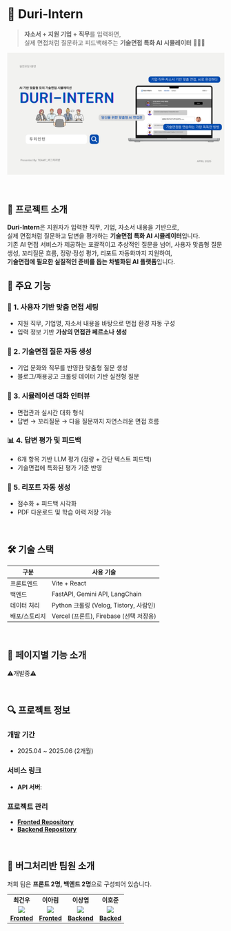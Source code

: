 # 🧊 Duri-Intern
> **자소서 + 지원 기업 + 직무**를 입력하면,  
> 실제 면접처럼 질문하고 피드백해주는 **기술면접 특화 AI 시뮬레이터** 👩🏻‍💻

![image](https://github.com/arieum/Computer-Networking_A-Top-Down-Approach/blob/main/Duri-InTern.png)

<br>

## 📍 프로젝트 소개
**Duri-Intern**은 지원자가 입력한 직무, 기업, 자소서 내용을 기반으로, <br />
실제 면접처럼 질문하고 답변을 평가하는 **기술면접 특화 AI 시뮬레이터**입니다. <br/> 
기존 AI 면접 서비스가 제공하는 포괄적이고 추상적인 질문을 넘어,
사용자 맞춤형 질문 생성, 꼬리질문 흐름, 정량·정성 평가, 리포트 자동화까지 지원하여, <br />
**기술면접에 필요한 실질적인 준비를 돕는 차별화된 AI 플랫폼**입니다.

## 🚀 주요 기능

### 🎯 1. 사용자 기반 맞춤 면접 세팅
- 지원 직무, 기업명, 자소서 내용을 바탕으로 면접 환경 자동 구성
- 입력 정보 기반 **가상의 면접관 페르소나 생성**

### 🧠 2. 기술면접 질문 자동 생성
- 기업 문화와 직무를 반영한 맞춤형 질문 생성
- 블로그/채용공고 크롤링 데이터 기반 실전형 질문

### 💬 3. 시뮬레이션 대화 인터뷰
- 면접관과 실시간 대화 형식
- 답변 → 꼬리질문 → 다음 질문까지 자연스러운 면접 흐름

### 📊 4. 답변 평가 및 피드백
- 6개 항목 기반 LLM 평가 (정량 + 간단 텍스트 피드백)
- 기술면접에 특화된 평가 기준 반영

### 📄 5. 리포트 자동 생성
- 점수화 + 피드백 시각화
- PDF 다운로드 및 학습 이력 저장 가능
<br/>

## 🛠 기술 스택

| 구분           | 사용 기술 |
|----------------|-----------|
| 프론트엔드     | Vite + React |
| 백엔드         | FastAPI, Gemini API, LangChain |
| 데이터 처리     | Python 크롤링 (Velog, Tistory, 사람인) |
| 배포/스토리지   | Vercel (프론트), Firebase (선택 저장용) |
<br/>

## 📌 페이지별 기능 소개
⚠️개발중⚠️

<br/>

## 🔍 프로젝트 정보
### 개발 기간
- 2025.04 ~ 2025.06 (2개월)

### 서비스 링크
- **API 서버**: 
  
### 프로젝트 관리
- **[Fronted Repository](https://github.com/knupp7/react-ai-interview)**
- **[Backend Repository](https://github.com/knupp7)**

<br/>

## 👥 버그처리반 팀원 소개
저희 팀은 **프론트 2명, 백엔드 2명**으로 구성되어 있습니다.

<table align="center">
 <tr align="center">
     <td><B>최건우<B></td>
     <td><B>이아림<B></td>
     <td><B>이상엽<B></td>
     <td><B>이호준<B></td>
 </tr>
 <tr align="center">
     <td>
         <a href="https://github.com/rjsdn031">
          <img src="https://github.com/rjsdn031.png" style="max-width: 100px">
         </a>
         <br>
         <a href="https://github.com/rjsdn031"><B>Fronted</B></a>
     </td>
     <td>
         <a href="https://github.com/arieum">
         <img src="https://github.com/arieum.png" style="max-width: 100px">
         </a>
         <br>
         <a href="https://github.com/arieum"><B>Fronted</B></a>
     </td>
     <td>
         <a href="https://github.com/Potass5ium">
         <img src="https://github.com/Potass5ium.png" style="max-width: 100px">
         </a>
         <br>
         <a href="https://github.com/Potass5ium"><B>Backend</B></a>
     </td>
     <td>
         <a href="https://github.com/hojuna">
         <img src="https://github.com/hojuna.png" style="max-width: 100px">
         </a>
         <br>
         <a href="https://github.com/hojuna4"><B>Backed</B></a>
     </td>
 </tr>
</table>

<br/>
